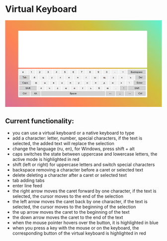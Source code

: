 # Virtual Keyboard 

![screenshot](/screenshot.png)

## Current functionality: 

- you can use a virtual keyboard or a native keyboard to type
- add a character: letter, number, special characters, if the text is selected, the added text will replace the selection
- change the language (ru, en), for Windows, press shift + alt
- caps switches the state between uppercase and lowercase letters, the active mode is highlighted in red
- shift (left or right) for uppercase letters and switch special characters
- backspace removing a character before a caret or selected text
- delete deleting a character after a caret or selected text
- tab adding tabs
- enter line feed
- the right arrow moves the caret forward by one character, if the text is selected, the cursor moves to the end of the selection
- the left arrow moves the caret back by one character, if the text is selected, the cursor moves to the beginning of the selection
- the up arrow moves the caret to the beginning of the text
- the down arrow moves the caret to the end of the text
- when the mouse pointer hovers over the button, it is highlighted in blue
- when you press a key with the mouse or on the keyboard, the corresponding button of the virtual keyboard is highlighted in red